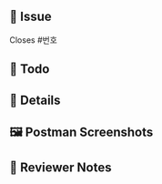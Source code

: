 ## 🍞 Issue

Closes #번호

<!-- 어떤 작업을 왜 하게 되었는지 간단히 작성해주세요 -->


## 🥐 Todo
<!--

이번 PR에서 어떤 기능을 만들었는지, 어떤 흐름으로 구현했는지 요약해주세요
-->


## 🧇 Details
<!-- 
필요하다면 자세하게 적어주세요
-->
<!--
| 항목     | 설명 |
|--------|------|
| 🧺 Controller | 어떤 API 엔드포인트를 추가/수정했는지 |
| 🛠 Service    | 어떤 비즈니스 로직을 다뤘는지 |
| 📦 DTO       | 어떤 요청/응답 객체를 만들거나 바꿨는지 |
| 🧪 테스트    | 테스트 방식과 범위 (ex. Postman, 단위 테스트 등) |
-->


## 🖼 Postman Screenshots

<!--

요청/응답 결과 캡처가 있다면 첨부해주세요
-->



## 🍩 Reviewer Notes

<!--

리뷰어가 참고해야 할 내용이 있다면 적어주세요
-->
